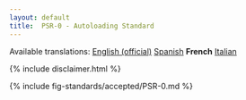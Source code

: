 ```yaml
---
layout: default
title:  PSR-0 - Autoloading Standard
---
```


<nav id="lngmenu">
  Available translations:
  <a href="/psr/psr-0">English (official)</a>
  <a href="/psr/psr-0/es">Spanish</a>
  <b>French</b>
  <a href="/psr/psr-0/it">Italian</a>
</nav>

{% include disclaimer.html %}

{% include fig-standards/accepted/PSR-0.md %}
